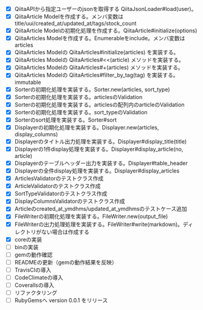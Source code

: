 - [x] QiitaAPIから指定ユーザーのjsonを取得する QiitaJsonLoader#load(user)。
- [x] QiitaArticle Modelを作成する。メンバ変数はtitle/uui/created_at/updated_at/tags/stock_count
- [x] QiitaArticle Modelの初期化処理を作成する。QiitaArticle#initialize(options)
- [x] QiitaArticles Modelを作成する。Enumerableをinclude。メンバ変数は articles
- [x] QiitaArticles Modelの QiitaArticles#initialize(articles) を実装する。
- [x] QiitaArticles Modelの QiitaArticles#<<(article) メソッドを実装する。
- [x] QiitaArticles Modelの QiitaArticles#+(articles) メソッドを実装する。
- [x] QiitaArticles Modelの QiitaArticles#filter_by_tag(tag) を実装する。immutable
- [x] Sorterの初期化処理を実装する。Sorter.new(articles, sort_type)
- [x] Sorterの初期化処理を実装する。articlesのValidation
- [x] Sorterの初期化処理を実装する。articlesの配列内のarticleのValidation
- [x] Sorterの初期化処理を実装する。sort_typeのValidation
- [x] Sorterのsort処理を実装する。Sorter#sort
- [x] Displayerの初期化処理を実装する。Displayer.new(articles, display_columns)
- [x] Displayerのタイトル出力処理を実装する。Displayer#display_title(title)
- [x] Displayerの1件display処理を実装する。Displayer#display_article(no, article)
- [x] Displayerのテーブルヘッダー出力を実装する。Displayer#table_header
- [x] Displayerの全件display処理を実装する。Displayer#display_articles
- [x] ArticlesValidatorのテストクラス作成
- [x] ArticleValidatorのテストクラス作成
- [x] SortTypeValidatorのテストクラス作成
- [x] DisplayColumnsValidatorのテストクラス作成
- [x] Articleのcreated_at_ymdhms/updated_at_ymdhmsのテストケース追加
- [x] FileWriterの初期化処理を実装する。FileWriter.new(output_file)
- [x] FileWriterの出力処理処理を実装する。FileWriter#write(markdown)。ディレクトリがない場合は作成する
- [x] coreの実装
- [ ] binの実装
- [ ] gemの動作確認
- [ ] READMEの更新（gemの動作結果を反映）
- [ ] TravisCIの導入
- [ ] CodeClimateの導入
- [ ] Coverallsの導入
- [ ] リファクタリング
- [ ] RubyGemsへ version 0.0.1 をリリース
